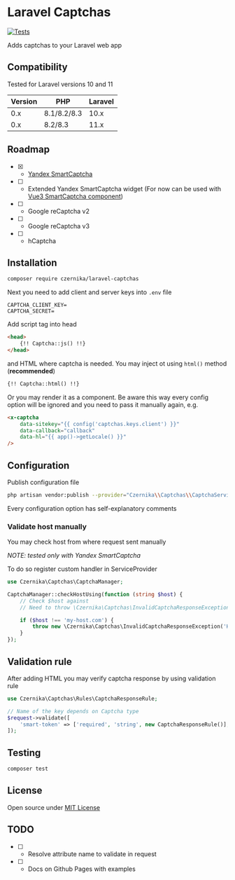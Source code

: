 # Laravel Captchas

[![Tests](https://github.com/czernika/laravel-captchas/actions/workflows/tests.yml/badge.svg)](https://github.com/czernika/laravel-captchas/actions/workflows/tests.yml)

Adds captchas to your Laravel web app

## Compatibility

Tested for Laravel versions 10 and 11

| Version | PHP         | Laravel |
|---------|-------------|---------|
| 0.x     | 8.1/8.2/8.3 | 10.x    |
| 0.x     | 8.2/8.3     | 11.x    |

## Roadmap

- [x] - [Yandex SmartCaptcha](https://cloud.yandex.ru/en/docs/smartcaptcha/quickstart)
- [ ] - Extended Yandex SmartCaptcha widget (For now can be used with [Vue3 SmartCaptcha component](https://github.com/czernika/vue3-smart-captcha))
- [ ] - Google reCaptcha v2
- [ ] - Google reCaptcha v3
- [ ] - hCaptcha

## Installation

```sh
composer require czernika/laravel-captchas
```

Next you need to add client and server keys into `.env` file

```
CAPTCHA_CLIENT_KEY=
CAPTCHA_SECRET=
```

Add script tag into head

```html
<head>
    {!! Captcha::js() !!}
</head>
```

and HTML where captcha is needed. You may inject ot using `html()` method (**recommended**)

```html
{!! Captcha::html() !!}
```

Or you may render it as a component. Be aware this way every config option will be ignored and you need to pass it manually again, e.g.

```html
<x-captcha
    data-sitekey="{{ config('captchas.keys.client') }}"
    data-callback="callback"
    data-hl="{{ app()->getLocale() }}"
/>
```

## Configuration

Publish configuration file

```sh
php artisan vendor:publish --provider="Czernika\\Captchas\\CaptchaServiceProvider"
```

Every configuration option has self-explanatory comments

### Validate host manually

You may check host from where request sent manually

*NOTE: tested only with Yandex SmartCaptcha*

To do so register custom handler in ServiceProvider

```php
use Czernika\Captchas\CaptchaManager;

CaptchaManager::checkHostUsing(function (string $host) {
    // Check $host against
    // Need to throw \Czernika\Captchas\InvalidCaptchaResponseException

    if ($host !== 'my-host.com') {
        throw new \Czernika\Captchas\InvalidCaptchaResponseException('Host is not valid');
    }
});
```

## Validation rule

After adding HTML you may verify captcha response by using validation rule

```php
use Czernika\Captchas\Rules\CaptchaResponseRule;

// Name of the key depends on Captcha type
$request->validate([
    'smart-token' => ['required', 'string', new CaptchaResponseRule()],
]);
```

## Testing

```sh
composer test
```

## License

Open source under [MIT License](LICENSE)

## TODO

- [ ] - Resolve attribute name to validate in request
- [ ] - Docs on Github Pages with examples
